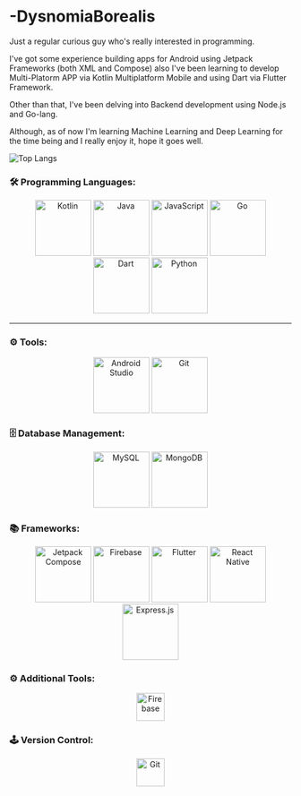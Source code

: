 # -DysnomiaBorealis

Just a regular curious guy who's really interested in programming.

I've got some experience building apps for Android using Jetpack Frameworks (both XML and Compose) also I've been learning to develop Multi-Platorm APP via Kotlin Multiplatform Mobile and using Dart via Flutter Framework.

Other than that, I've been delving into Backend development using Node.js and Go-lang. 

Although, as of now I'm learning Machine Learning and Deep Learning for the time being and I really enjoy it, hope it goes well.

![Top Langs](https://github-readme-stats.vercel.app/api/top-langs/?username=DysnomiaBorealis)

### 🛠 Programming Languages:
<p align="center">
  <img src="https://cdn.jsdelivr.net/gh/devicons/devicon/icons/kotlin/kotlin-original.svg" width="100" height="100" alt="Kotlin"/>
  <img src="https://cdn.jsdelivr.net/gh/devicons/devicon/icons/java/java-original.svg" width="100" height="100" alt="Java"/>
  <img src="https://cdn.jsdelivr.net/gh/devicons/devicon/icons/javascript/javascript-original.svg" width="100" height="100" alt="JavaScript"/>
  <img src="https://cdn.jsdelivr.net/gh/devicons/devicon/icons/go/go-original.svg" width="100" height="100" alt="Go"/>
  <img src="https://cdn.jsdelivr.net/gh/devicons/devicon/icons/dart/dart-original.svg" width="100" height="100" alt="Dart"/>
  <img src="https://cdn.jsdelivr.net/gh/devicons/devicon@latest/icons/python/python-original-wordmark.svg" width="100" height="100" alt="Python" />
  
</p>

---

### ⚙️ Tools:
<p align="center">
  <img src="https://cdn.jsdelivr.net/gh/devicons/devicon/icons/androidstudio/androidstudio-original.svg" width="100" height="100" alt="Android Studio"/>
  <img src="https://cdn.jsdelivr.net/gh/devicons/devicon/icons/git/git-original.svg" width="100" height="100" alt="Git"/>
</p>


### 🗄️ Database Management:
<p align="center">
   <img src="https://cdn.jsdelivr.net/gh/devicons/devicon/icons/mysql/mysql-original.svg" alt="MySQL" width="100" height="100"/>
    <img src="https://cdn.jsdelivr.net/gh/devicons/devicon/icons/mongodb/mongodb-original.svg" alt="MongoDB" width="100" height="100"/>
</p>

### 📚 Frameworks:
<p align="center">
  <img src="https://cdn.jsdelivr.net/gh/devicons/devicon/icons/jetpackcompose/jetpackcompose-plain.svg" width="100" height="100" alt="Jetpack Compose"/>
  <img src="https://cdn.jsdelivr.net/gh/devicons/devicon/icons/firebase/firebase-plain.svg" width="100" height="100" alt="Firebase"/>
  <img src="https://cdn.jsdelivr.net/gh/devicons/devicon/icons/flutter/flutter-original.svg" width="100" height="100" alt="Flutter"/>
  <img src="https://cdn.jsdelivr.net/gh/devicons/devicon/icons/react/react-original.svg" width="100" height="100" alt="React Native"/>
  <img src="https://cdn.jsdelivr.net/gh/devicons/devicon/icons/express/express-original.svg" width="100" height="100" alt="Express.js"/>
</p>

### ⚙️ Additional Tools:
<p align="center">
  <img src="https://cdn.jsdelivr.net/gh/devicons/devicon/icons/firebase/firebase-plain.svg" alt="Firebase" width="50" height="50"/>
</p>

### 🕹️ Version Control:
<p align="center">
  <img src="https://cdn.jsdelivr.net/gh/devicons/devicon/icons/git/git-original.svg" alt="Git" width="50" height="50"/>
</p>
